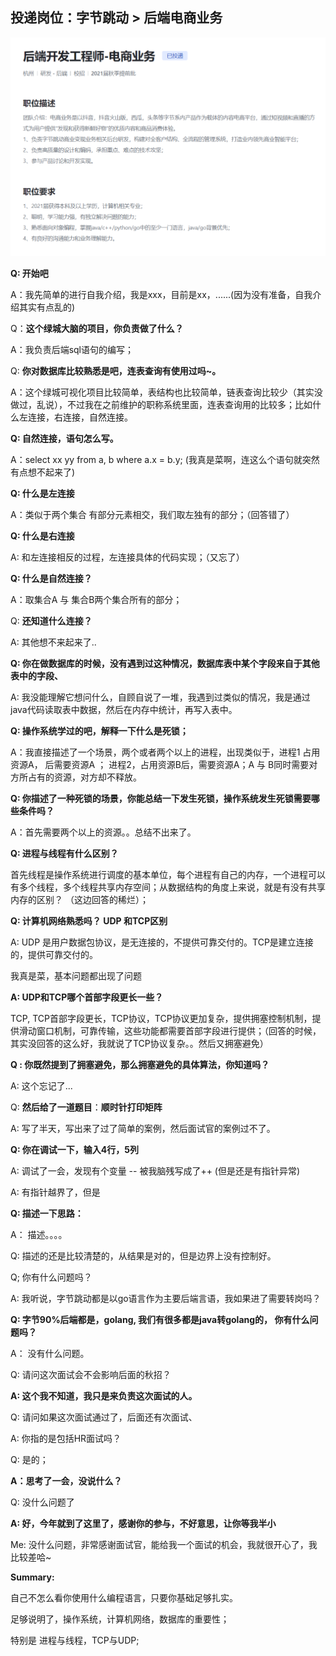 

## 投递岗位：字节跳动 > 后端电商业务

![image-20200713002239728](面试经验记录.assets/image-20200713002239728.png)

**Q: 开始吧**

A：我先简单的进行自我介绍，我是xxx，目前是xx，......(因为没有准备，自我介绍其实有点乱的)

Q：**这个绿城大脑的项目，你负责做了什么？**

A：我负责后端sql语句的编写；

Q: **你对数据库比较熟悉是吧，连表查询有使用过吗~。**

A：这个绿城可视化项目比较简单，表结构也比较简单，链表查询比较少（其实没做过，乱说），不过我在之前维护的职称系统里面，连表查询用的比较多；比如什么左连接，右连接，自然连接。

**Q: 自然连接，语句怎么写。**

A：select xx  yy from a, b where a.x = b.y; (我真是菜啊，连这么个语句就突然有点想不起来了)

**Q: 什么是左连接**

A：类似于两个集合 有部分元素相交，我们取左独有的部分；（回答错了）

**Q: 什么是右连接**

A: 和左连接相反的过程，左连接具体的代码实现；（又忘了）

**Q: 什么是自然连接？**

A：取集合A 与 集合B两个集合所有的部分；

Q: **还知道什么连接？**

A: 其他想不来起来了..

**Q: 你在做数据库的时候，没有遇到过这种情况，数据库表中某个字段来自于其他表中的字段、**

A: 我没能理解它想问什么，自顾自说了一堆，我遇到过类似的情况，我是通过java代码读取表中数据，然后在内存中统计，再写入表中。

**Q: 操作系统学过的吧，解释一下什么是死锁；**

A：我直接描述了一个场景，两个或者两个以上的进程，出现类似于，进程1 占用资源A， 后需要资源A ； 进程2，占用资源B后，需要资源A；A 与 B同时需要对方所占有的资源，对方却不释放。

**Q: 你描述了一种死锁的场景，你能总结一下发生死锁，操作系统发生死锁需要哪些条件吗？**

A：首先需要两个以上的资源。。总结不出来了。

**Q: 进程与线程有什么区别？**

首先线程是操作系统进行调度的基本单位，每个进程有自己的内存，一个进程可以有多个线程，多个线程共享内存空间；从数据结构的角度上来说，就是有没有共享内存的区别？ （这边回答的稀烂）；





**Q:  计算机网络熟悉吗？ UDP 和TCP区别**

A: UDP 是用户数据包协议，是无连接的，不提供可靠交付的。TCP是建立连接的，提供可靠交付的。

我真是菜，基本问题都出现了问题 

**A: UDP和TCP哪个首部字段更长一些？**

TCP, TCP首部字段更长，TCP协议，TCP协议更加复杂，提供拥塞控制机制，提供滑动窗口机制，可靠传输，这些功能都需要首部字段进行提供；（回答的时候，其实没回答的这么好，我就说了TCP协议复杂。。然后又拥塞避免）

**Q : 你既然提到了拥塞避免，那么拥塞避免的具体算法，你知道吗？**

A:  这个忘记了...

Q: **然后给了一道题目**：**顺时针打印矩阵**

A: 写了半天，写出来了过了简单的案例，然后面试官的案例过不了。

**Q: 你在调试一下，输入4行，5列**

A: 调试了一会，发现有个变量 -- 被我脑残写成了++  (但是还是有指针异常)

A: 有指针越界了，但是

**Q: 描述一下思路：**

A： 描述。。。。

Q: 描述的还是比较清楚的，从结果是对的，但是边界上没有控制好。

Q; 你有什么问题吗？

A: 我听说，字节跳动都是以go语言作为主要后端言语，我如果进了需要转岗吗？

**Q: 字节90%后端都是，golang,  我们有很多都是java转golang的， 你有什么问题吗？**

A： 没有什么问题。

Q: 请问这次面试会不会影响后面的秋招？

**A: 这个我不知道，我只是来负责这次面试的人。**

Q: 请问如果这次面试通过了，后面还有次面试、

A: 你指的是包括HR面试吗？

Q: 是的；

**A：思考了一会，没说什么？**

Q: 没什么问题了

**A: 好，今年就到了这里了，感谢你的参与，不好意思，让你等我半小**

Me: 没什么问题，非常感谢面试官，能给我一个面试的机会，我就很开心了，我比较差哈~

 

**Summary:**

自己不怎么看你使用什么编程语言，只要你基础足够扎实。

足够说明了，操作系统，计算机网络，数据库的重要性；

特别是 进程与线程，TCP与UDP;